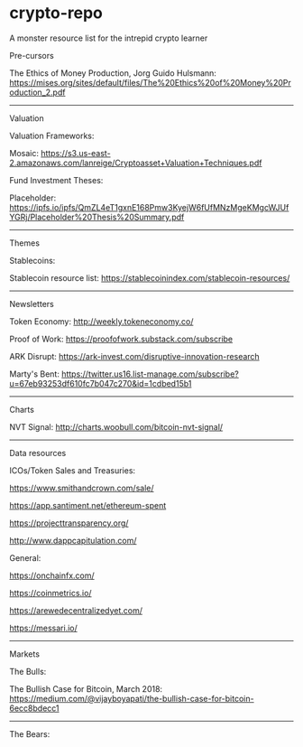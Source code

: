# crypto-repo
A monster resource list for the intrepid crypto learner

Pre-cursors

The Ethics of Money Production,  Jorg Guido Hulsmann: https://mises.org/sites/default/files/The%20Ethics%20of%20Money%20Production_2.pdf

-------------------------

Valuation

Valuation Frameworks:

Mosaic: https://s3.us-east-2.amazonaws.com/lanreige/Cryptoasset+Valuation+Techniques.pdf


Fund Investment Theses:

Placeholder: https://ipfs.io/ipfs/QmZL4eT1gxnE168Pmw3KyejW6fUfMNzMgeKMgcWJUfYGRj/Placeholder%20Thesis%20Summary.pdf

--------------------------

Themes

Stablecoins:

Stablecoin resource list: https://stablecoinindex.com/stablecoin-resources/

--------------------------

Newsletters

Token Economy: http://weekly.tokeneconomy.co/

Proof of Work: https://proofofwork.substack.com/subscribe

ARK Disrupt: https://ark-invest.com/disruptive-innovation-research

Marty's Bent: https://twitter.us16.list-manage.com/subscribe?u=67eb93253df610fc7b047c270&id=1cdbed15b1

----------------------------------

Charts

NVT Signal: http://charts.woobull.com/bitcoin-nvt-signal/

----------------------------------

Data resources

ICOs/Token Sales and Treasuries:

https://www.smithandcrown.com/sale/

https://app.santiment.net/ethereum-spent

https://projecttransparency.org/

http://www.dappcapitulation.com/

General:

https://onchainfx.com/

https://coinmetrics.io/

https://arewedecentralizedyet.com/

https://messari.io/

----------------------------------

Markets

The Bulls:

The Bullish Case for Bitcoin, March 2018: https://medium.com/@vijayboyapati/the-bullish-case-for-bitcoin-6ecc8bdecc1

---

The Bears:

